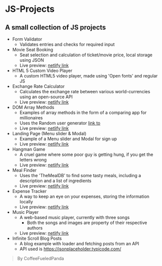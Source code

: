 # JS-Projects

## A small collection of JS projects

* Form Validator
  * Validates entries and checks for required input
* Movie Seat Booking
  * Seat selection and calculation of ticket/movie price, local storage using JSON
  * Live preview: [netlify link](https://movie-seat-booking-preview-coffeefueledpanda.netlify.app/)
* HTML 5 Custom Video Player
  * A custom HTML5 video player, made using 'Open fonts' and regular JS
* Exchange Rate Calculator
  * Calculates the exchange rate between various world-currencies using an open-source API
  * Live preview: [netlify link](https://exchange-rate-calculator-coffeefueledpanda.netlify.app/)
* DOM Array Methods
  * Examples of array methods in the form of a comparing app for millionaires
  * Uses the Random user generator [link to](https://randomuser.me/)
  * Live preview: [netlify link](https://dom-array-methods-millionairesapp-coffeefueledpanda.netlify.app/)
* Landing Page (Menu slider & Modal)
  * Example of a Menu slider and Modal for sign up
  * Live preview: [netlify link](https://landing-page-menuslider-modal-coffeefueledpanda.netlify.app/)
* Hangman Game
  * A cruel game where some poor guy is getting hung, if you get the letters wrong
  * Live preview: [netlify link](https://hangman-game-coffeefueledpanda.netlify.app/)
* Meal Finder
  * Uses the 'TheMealDB' to find some tasty meals, including a description and a list of ingredients
  * Live preview: [netlify link](https://meal-finder-coffeefueledpanda.netlify.app/)
* Expense Tracker
  * A way to keep an eye on your expenses, storing the information locally
  * Live preview: [netlify link](https://expense-tracker-coffeefueledpanda.netlify.app/)
* Music Player
  * A web-based music player, currently with three songs
    * Both the songs and images are property of their respective authors
  * Live preview: [netlify link](https://music-player-coffeefueledpanda.netlify.app/)
* Infinite Scroll Blog Posts
  * A blog example with loader and fetching posts from an API
  * API used is <https://jsonplaceholder.typicode.com/>
> By CoffeeFueledPanda
